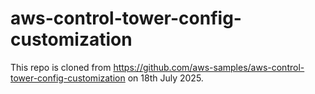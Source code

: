 # aws-control-tower-config-customization
This repo is cloned from https://github.com/aws-samples/aws-control-tower-config-customization on 18th July 2025.